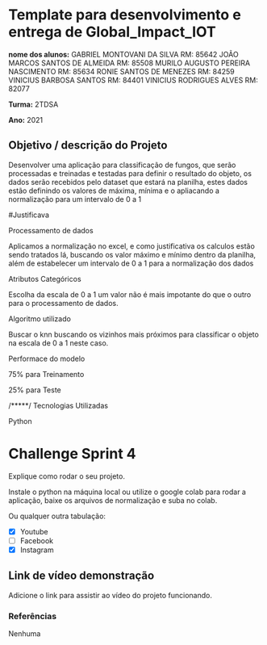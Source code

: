 # Template para desenvolvimento e entrega de Global_Impact_IOT

**nome dos alunos:** 
GABRIEL MONTOVANI DA SILVA                 RM: 85642
JOÃO MARCOS SANTOS DE ALMEIDA              RM: 85508
MURILO AUGUSTO PEREIRA NASCIMENTO          RM: 85634
RONIE SANTOS DE MENEZES                    RM: 84259
VINICIUS BARBOSA SANTOS                    RM: 84401
VINICIUS RODRIGUES ALVES                   RM: 82077
 

**Turma:**
2TDSA
 
**Ano:**
2021
 
## Objetivo / descrição do Projeto
 
Desenvolver uma aplicação para classificação de fungos, que serão processadas e treinadas e testadas para definir o resultado do objeto, os dados serão recebidos pelo dataset
que estará na planilha, estes dados estão definindo os valores de máxima, mínima e o apliacando a normalização para um intervalo de 0 a 1

#Justificava 

Processamento de dados

Aplicamos a normalização no excel, e como justificativa os calculos estão sendo tratados lá, buscando os valor máximo e mínimo dentro da planilha, além de estabelecer um intervalo de 0 a 1 para a normalização dos dados

Atributos Categóricos

Escolha da escala de 0 a 1 um valor não é mais impotante do que o outro para o processamento de dados.

Algoritmo utilizado 

Buscar o knn buscando os vizinhos mais próximos para classificar o objeto na escala de 0 a 1 neste caso.

Performace do modelo

75% para Treinamento 

25% para Teste
 
/*****/
Tecnologias Utilizadas 
 
Python
 
# Challenge Sprint 4
 
Explique como rodar o seu projeto.
 
Instale o python na máquina local ou utilize o google colab para rodar a aplicação, baixe os arquivos de normalização e suba no colab.

Ou qualquer outra tabulação:
 
- [x] Youtube
- [ ] Facebook 
- [x] Instagram
 
## Link de vídeo demonstração
 
Adicione o link para assistir ao vídeo do projeto funcionando.

 
### Referências 
 
Nenhuma 
